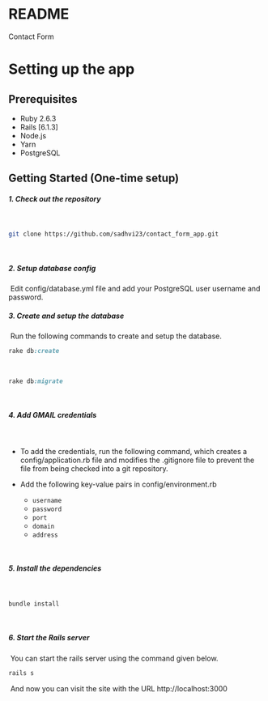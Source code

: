 # README

Contact Form

# Setting up the app

## Prerequisites

- Ruby 2.6.3
- Rails [6.1.3]
- Node.js
- Yarn
- PostgreSQL

## Getting Started (One-time setup)

##### 1. Check out the repository
​
```bash
git clone https://github.com/sadhvi23/contact_form_app.git
```
​
##### 2. Setup database config
​
Edit config/database.yml file and add your PostgreSQL user username and password.
​
##### 3. Create and setup the database
​
Run the following commands to create and setup the database.
​
```ruby
rake db:create
```
​
```ruby
rake db:migrate
```
​
##### 4. Add GMAIL credentials
​
- To add the credentials, run the following command, which creates a config/application.rb file and modifies the .gitignore file to prevent the file from being checked into a git repository.

- Add the following key-value pairs in config/environment.rb
​
    - `username`
    - `password`
    - `port`
    - `domain`
    - `address`

​
##### 5. Install the dependencies
​
```ruby
bundle install
```
​
##### 6. Start the Rails server
​
You can start the rails server using the command given below.
​
```ruby
rails s
```
​
And now you can visit the site with the URL http://localhost:3000

